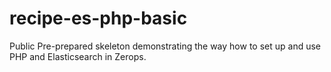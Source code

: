 # recipe-es-php-basic
Public Pre-prepared skeleton demonstrating the way how to set up and use PHP and Elasticsearch in Zerops.
